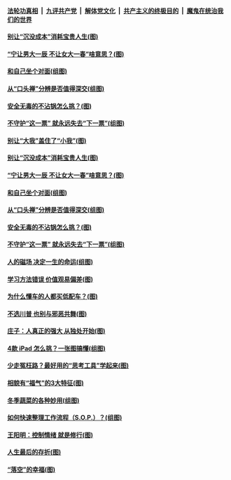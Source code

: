 

####  [法轮功真相](../../../../basic/blob/master/README.md?t=11192131) &nbsp;|&nbsp; [九评共产党](../../../../9ping.md/blob/master/README.md?t=11192131) &nbsp;|&nbsp; [解体党文化](../../../../jtdwh.md/blob/master/README.md?t=11192131)  &nbsp;|&nbsp; [共产主义的终极目的](../../../../gczydzjmd.md/blob/master/README.md?t=11192131) &nbsp;|&nbsp; [魔鬼在统治我们的世界](../../../../mgztzwmdsj.md/blob/master/README.md?t=11192131) 

#### [别让“沉没成本”消耗宝贵人生(图)](../pages/p8/953091.md?t=11192131) 

#### [“宁让男大一辰 不让女大一春”啥意思？(图)](../pages/p8/952977.md?t=11192131) 

#### [和自己坐个对面(组图)](../pages/p8/952904.md?t=11192131) 

#### [从“口头禅”分辨是否值得深交(组图)](../pages/p8/952052.md?t=11192131) 

#### [安全无毒的不沾锅怎么挑？(图)](../pages/p8/952966.md?t=11192131) 

#### [不守护“这一票” 就永远失去“下一票”(组图)](../pages/p8/952862.md?t=11192131) 

#### [别让“大我”盖住了“小我”(图)](../pages/p8/952049.md?t=11192131) 

#### [别让“沉没成本”消耗宝贵人生(图)](../pages/p8/953091.md?t=11192131) 

#### [“宁让男大一辰 不让女大一春”啥意思？(图)](../pages/p8/952977.md?t=11192131) 

#### [和自己坐个对面(组图)](../pages/p8/952904.md?t=11192131) 

#### [从“口头禅”分辨是否值得深交(组图)](../pages/p8/952052.md?t=11192131) 

#### [安全无毒的不沾锅怎么挑？(图)](../pages/p8/952966.md?t=11192131) 

#### [不守护“这一票” 就永远失去“下一票”(组图)](../pages/p8/952862.md?t=11192131) 

#### [人的磁场 决定一生的命运(组图)](../pages/p8/952350.md?t=11192131) 

#### [学习方法错误 价值观易偏差(图)](../pages/p8/952854.md?t=11192131) 

#### [为什么懂车的人都买低配车？(图)](../pages/p8/952841.md?t=11192131) 

#### [不选川普 也别与邪恶共舞(图)](../pages/p8/952814.md?t=11192131) 

#### [庄子：人真正的强大 从独处开始(图)](../pages/p8/952355.md?t=11192131) 

#### [4款 iPad 怎么挑？一张图搞懂(组图)](../pages/p8/952739.md?t=11192131) 

#### [少走冤枉路？最好用的“思考工具”学起来(图)](../pages/p8/952738.md?t=11192131) 

#### [相貌有“福气”的3大特征(图)](../pages/p8/952664.md?t=11192131) 

#### [冬季蔬菜的各种妙用(组图)](../pages/p8/952521.md?t=11192131) 

#### [如何快速整理工作流程（S.O.P.）？(组图)](../pages/p8/952649.md?t=11192131) 

#### [王阳明：控制情绪 就是修行(图)](../pages/p8/952093.md?t=11192131) 

#### [人生最后的存折(图)](../pages/p8/952362.md?t=11192131) 

#### [“落空”的幸福(图)](../pages/p8/952566.md?t=11192131) 

